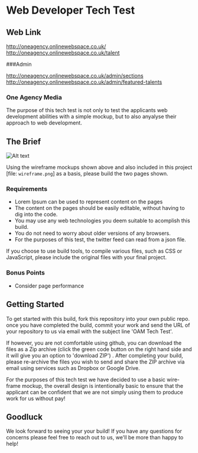 # Web Developer Tech Test 

## Web Link
http://oneagency.onlinewebspace.co.uk/
http://oneagency.onlinewebspace.co.uk/talent

###Admin

http://oneagency.onlinewebspace.co.uk/admin/sections
http://oneagency.onlinewebspace.co.uk/admin/featured-talents

### One Agency Media

The purpose of this tech test is not only to test the applicants web development abilities with a simple mockup, but to also anyalyse their approach to web development.

## The Brief
![Alt text](wireframe.png?raw=true "Wireframe")

Using the wireframe mockups shown above and also included in this project [file: `wireframe.png`] as a basis, please build the two pages shown.

### Requirements
- Lorem Ipsum can be used to represent content on the pages
- The content on the pages should be easily editable, without having to dig into the code.
- You may use any web technologies you deem suitable to acomplish this build.
- You do not need to worry about older versions of any browsers. 
- For the purposes of this test, the twitter feed can read from a json file.

If you choose to use build tools, to compile various files, such as CSS or JavaScript, please include the original files with your final project.

### Bonus Points 
 - Consider page performance 

## Getting Started
To get started with this build, fork this repository into your own public repo. once you have completed the build, commit your work and send the URL of your repository to us via email with the subject line 'OAM Tech Test'.

If however, you are not comfortable using github, you can download the files as a Zip archive (click the green code button on the right hand side and it will give you an option to 'download ZIP') . After completing your build, please re-archive the files you wish to send and share the ZIP archive via email using services such as Dropbox or Google Drive.

For the purposes of this tech test we have decided to use a basic wire-frame mockup, the overall design is intentionally basic to ensure that the applicant can be confident that we are not simply using them to produce work for us without pay!

## Goodluck
We look forward to seeing your your build! If you have any questions for concerns please feel free to reach out to us, we'll be more than happy to help! 
